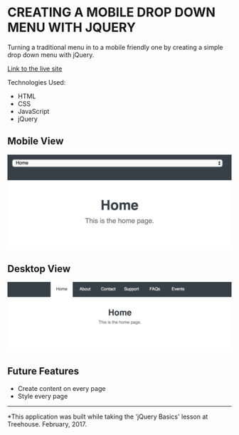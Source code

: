 # CREATING A MOBILE DROP DOWN MENU WITH JQUERY
Turning a traditional menu in to a mobile friendly one by creating a simple drop down menu with jQuery.

[Link to the live site](https://steph-blondet.github.io/mobile-dropdown-menu-jquery/)

Technologies Used:
- HTML
- CSS
- JavaScript
- jQuery

## Mobile View
![Mobile Drop Down](project_img/mobile-view.png "Mobile View")
## Desktop View
![Mobile Drop Down](project_img/desktop-view.png "Desktop View")

## Future Features
- Create content on every page
- Style every page

---------
*This application was built while taking the 'jQuery Basics' lesson at Treehouse. February, 2017.
